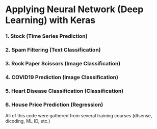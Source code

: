 # Applying Neural Network (Deep Learning) with Keras
### 1. Stock (Time Series Prediction)
### 2. Spam Filtering (Text Classification)
### 3. Rock Paper Scissors (Image Classification)
### 4. COVID19 Prediction (Image Classification)
### 5. Heart Disease Classification (Classification)
### 6. House Price Prediction (Regression)

All of this code were gathered from several training courses (dtsense, dicoding, ML ID, etc.)
